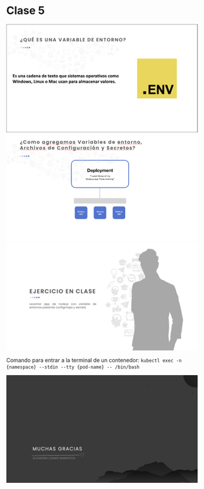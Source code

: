 # Clase 5
![Diap1](./img/Diap1.png)
![Diap2](./img/Diap2.png)
![Diap3](./img/Diap3.png)

Comando para entrar a la terminal de un contenedor:
`kubectl exec -n {namespace} --stdin --tty {pod-name} -- /bin/bash`

![Diap4](../img/Agradecimiento.png)
